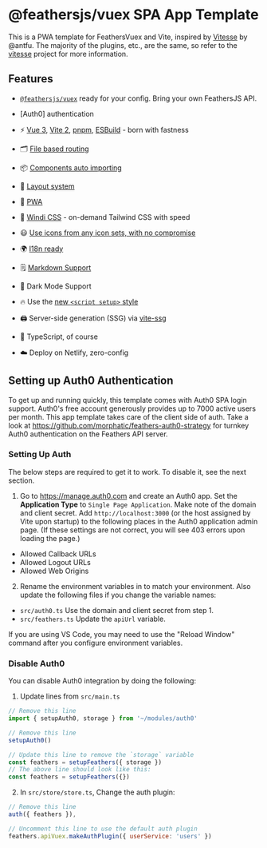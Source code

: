 # @feathersjs/vuex SPA App Template

This is a PWA template for FeathersVuex and Vite, inspired by [Vitesse](https://github.com/antfu/vitesse) by @antfu.  The majority of the plugins, etc., are the same, so refer to the [vitesse](https://github.com/antfu/vitesse) project for more information.

## Features

- [`@feathersjs/vuex`](https://vuex.feathersjs.com) ready for your config. Bring your own FeathersJS API.

- [Auth0] authentication

- ⚡️ [Vue 3](https://github.com/vuejs/vue-next), [Vite 2](https://github.com/vitejs/vite), [pnpm](https://pnpm.js.org/), [ESBuild](https://github.com/evanw/esbuild) - born with fastness

- 🗂 [File based routing](./src/pages)

- 📦 [Components auto importing](./src/components)

- 📑 [Layout system](./src/layouts)

- 📲 [PWA](https://github.com/antfu/vite-plugin-pwa)

- 🎨 [Windi CSS](https://github.com/windicss/windicss) - on-demand Tailwind CSS with speed

- 😃 [Use icons from any icon sets, with no compromise](./src/components)

- 🌍 [I18n ready](./locales)

- 🗒 [Markdown Support](https://github.com/antfu/vite-plugin-md)

- 🌙 Dark Mode Support

- 🔥 Use the [new `<script setup>` style](https://github.com/vuejs/rfcs/pull/227)

- 🖨 Server-side generation (SSG) via [vite-ssg](https://github.com/antfu/vite-ssg)

- 🦾 TypeScript, of course

- ☁️ Deploy on Netlify, zero-config

## Setting up Auth0 Authentication

To get up and running quickly, this template comes with Auth0 SPA login support. Auth0's free account generously provides up to 7000 active users per month.  This app template takes care of the client side of auth.  Take a look at https://github.com/morphatic/feathers-auth0-strategy for turnkey Auth0 authentication on the Feathers API server.

### Setting Up Auth

The below steps are required to get it to work. To disable it, see the next section.

1. Go to https://manage.auth0.com and create an Auth0 app.  Set the **Application Type** to `Single Page Application`.  Make note of the domain and client secret.  Add `http://localhost:3000` (or the host assigned by Vite upon startup) to the following places in the Auth0 application admin page.  (If these settings are not correct, you will see 403 errors upon loading the page.)
  - Allowed Callback URLs
  - Allowed Logout URLs
  - Allowed Web Origins
2. Rename the environment variables in to match your environment.  Also update the following files if you change the variable names:
  - `src/auth0.ts` Use the domain and client secret from step 1.
  - `src/feathers.ts` Update the `apiUrl` variable.

If you are using VS Code, you may need to use the "Reload Window" command after you configure environment variables.

### Disable Auth0

You can disable Auth0 integration by doing the following:

1. Update lines from `src/main.ts`

```js
// Remove this line
import { setupAuth0, storage } from '~/modules/auth0'

// Remove this line
setupAuth0()

// Update this line to remove the `storage` variable
const feathers = setupFeathers({ storage })
// The above line should look like this:
const feathers = setupFeathers({})
```

2. In `src/store/store.ts`, Change the auth plugin:

```js
// Remove this line
auth({ feathers }),

// Uncomment this line to use the default auth plugin
feathers.apiVuex.makeAuthPlugin({ userService: 'users' })
```